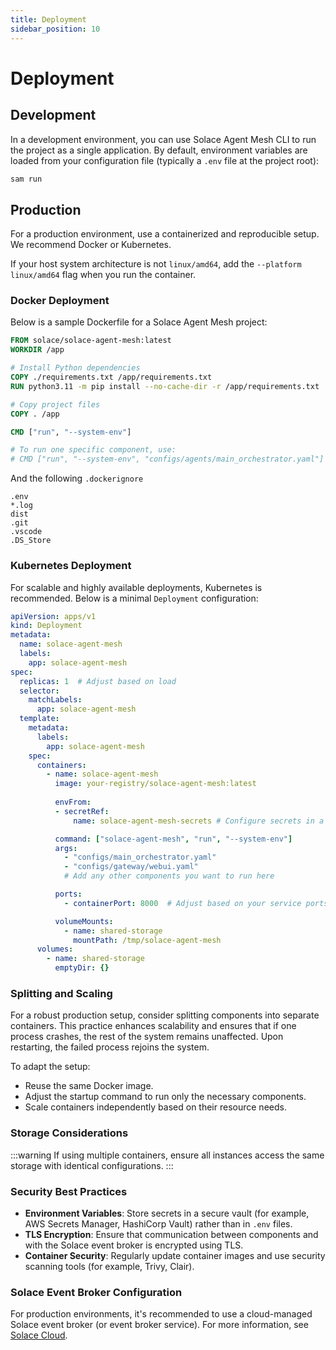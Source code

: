 ```yaml
---
title: Deployment
sidebar_position: 10
---
```


# Deployment

## Development

In a development environment, you can use Solace Agent Mesh CLI to run the project as a single application. By default, environment variables are loaded from your configuration file (typically a `.env` file at the project root):

```bash
sam run
```

## Production

For a production environment, use a containerized and reproducible setup. We recommend Docker or Kubernetes.

If your host system architecture is not `linux/amd64`, add the `--platform linux/amd64` flag when you run the container.

### Docker Deployment

Below is a sample Dockerfile for a Solace Agent Mesh project:

```Dockerfile
FROM solace/solace-agent-mesh:latest
WORKDIR /app

# Install Python dependencies
COPY ./requirements.txt /app/requirements.txt
RUN python3.11 -m pip install --no-cache-dir -r /app/requirements.txt

# Copy project files
COPY . /app

CMD ["run", "--system-env"]

# To run one specific component, use:
# CMD ["run", "--system-env", "configs/agents/main_orchestrator.yaml"]

```

And the following `.dockerignore`

```
.env
*.log
dist
.git
.vscode
.DS_Store
```


### Kubernetes Deployment

For scalable and highly available deployments, Kubernetes is recommended. Below is a minimal `Deployment` configuration:

```yaml
apiVersion: apps/v1
kind: Deployment
metadata:
  name: solace-agent-mesh
  labels:
    app: solace-agent-mesh
spec:
  replicas: 1  # Adjust based on load
  selector:
    matchLabels:
      app: solace-agent-mesh
  template:
    metadata:
      labels:
        app: solace-agent-mesh
    spec:
      containers:
        - name: solace-agent-mesh
          image: your-registry/solace-agent-mesh:latest
          
          envFrom:
          - secretRef:
              name: solace-agent-mesh-secrets # Configure secrets in a Kubernetes Secret

          command: ["solace-agent-mesh", "run", "--system-env"]
          args:
            - "configs/main_orchestrator.yaml"
            - "configs/gateway/webui.yaml"
            # Add any other components you want to run here

          ports:
            - containerPort: 8000  # Adjust based on your service ports

          volumeMounts:
            - name: shared-storage
              mountPath: /tmp/solace-agent-mesh
      volumes:
        - name: shared-storage
          emptyDir: {}
```

### Splitting and Scaling

For a robust production setup, consider splitting components into separate containers. This practice enhances scalability and ensures that if one process crashes, the rest of the system remains unaffected. Upon restarting, the failed process rejoins the system.

To adapt the setup:
- Reuse the same Docker image.
- Adjust the startup command to run only the necessary components.
- Scale containers independently based on their resource needs.

### Storage Considerations


:::warning
If using multiple containers, ensure all instances access the same storage with identical configurations.
:::

### Security Best Practices

- **Environment Variables**: Store secrets in a secure vault (for example, AWS Secrets Manager, HashiCorp Vault) rather than in `.env` files.
- **TLS Encryption**: Ensure that communication between components and with the Solace event broker is encrypted using TLS.
- **Container Security**: Regularly update container images and use security scanning tools (for example, Trivy, Clair).

### Solace Event Broker Configuration

For production environments, it's recommended to use a cloud-managed Solace event broker (or event broker service). For more information, see  [Solace Cloud](https://solace.com/products/event-broker/).


